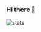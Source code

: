 ### Hi there 👋

![stats](https://raw.githubusercontent.com/soulwinter/github-stats-transparent/output/generated/overview.svg)
